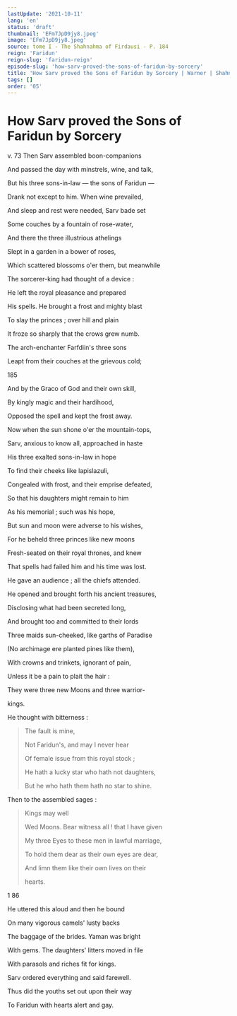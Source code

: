 ```yaml
---
lastUpdate: '2021-10-11'
lang: 'en'
status: 'draft'
thumbnail: 'EFm7JpD9jy8.jpeg'
image: 'EFm7JpD9jy8.jpeg'
source: tome I - The Shahnahma of Firdausi - P. 184
reign: 'Faridun'
reign-slug: 'faridun-reign'
episode-slug: 'how-sarv-proved-the-sons-of-faridun-by-sorcery'
title: 'How Sarv proved the Sons of Faridun by Sorcery | Warner | Shahnama'
tags: []
order: '05'
---
```


<!-- LTeX: language=en -->

# How Sarv proved the Sons of Faridun by Sorcery

v. 73 Then Sarv assembled boon-companions

And passed the day with minstrels, wine, and talk,

But his three sons-in-law — the sons of Faridun —

Drank not except to him. When wine prevailed,

And sleep and rest were needed, Sarv bade set

Some couches by a fountain of rose-water,

And there the three illustrious athelings

Slept in a garden in a bower of roses,

Which scattered blossoms o'er them, but meanwhile

The sorcerer-king had thought of a device :

He left the royal pleasance and prepared

His spells. He brought a frost and mighty blast

To slay the princes ; over hill and plain

It froze so sharply that the crows grew numb.

The arch-enchanter Farfdiin's three sons

Leapt from their couches at the grievous cold;

185

And by the Graco of God and their own skill,

By kingly magic and their hardihood,

Opposed the spell and kept the frost away.

Now when the sun shone o'er the mountain-tops,

Sarv, anxious to know all, approached in haste

His three exalted sons-in-law in hope

To find their cheeks like lapislazuli,

Congealed with frost, and their emprise defeated,

So that his daughters might remain to him

As his memorial ; such was his hope,

But sun and moon were adverse to his wishes,

For he beheld three princes like new moons

Fresh-seated on their royal thrones, and knew

That spells had failed him and his time was lost.

He gave an audience ; all the chiefs attended.

He opened and brought forth his ancient treasures,

Disclosing what had been secreted long,

And brought too and committed to their lords

Three maids sun-cheeked, like garths of Paradise

(No archimage ere planted pines like them),

With crowns and trinkets, ignorant of pain,

Unless it be a pain to plait the hair :

They were three new Moons and three warrior-

kings.

He thought with bitterness :

> The fault is mine,
>
> Not Faridun's, and may I never hear
>
> Of female issue from this royal stock ;
>
> He hath a lucky star who hath not daughters,
>
> But he who hath them hath no star to shine.

Then to the assembled sages :

> Kings may well
>
> Wed Moons. Bear witness all ! that I have given
>
> My three Eyes to these men in lawful marriage,
>
> To hold them dear as their own eyes are dear,
>
> And limn them like their own lives on their
>
> hearts.

1 86

He uttered this aloud and then he bound

On many vigorous camels' lusty backs

The baggage of the brides. Yaman was bright

With gems. The daughters' litters moved in file

With parasols and riches fit for kings.

Sarv ordered everything and said farewell.

Thus did the youths set out upon their way

To Faridun with hearts alert and gay.
